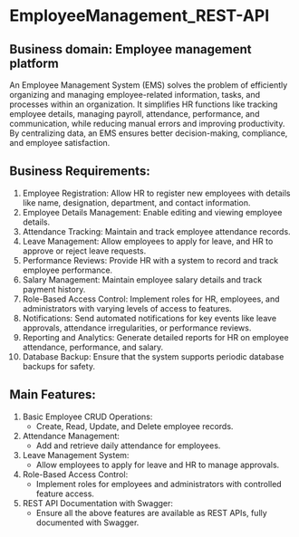 # EmployeeManagement_REST-API

## Business domain: Employee management platform
<p>An Employee Management System (EMS) solves the problem of efficiently organizing and managing employee-related information, tasks, and processes within an organization. It simplifies HR functions like tracking employee details, managing payroll, attendance, performance, and communication, while reducing manual errors and improving productivity. By centralizing data, an EMS ensures better decision-making, compliance, and employee satisfaction.</p>

## Business Requirements:
1.	Employee Registration: Allow HR to register new employees with details like name, designation, department, and contact information.
2.	Employee Details Management: Enable editing and viewing employee details.
3.	Attendance Tracking: Maintain and track employee attendance records.
4.	Leave Management: Allow employees to apply for leave, and HR to approve or reject leave requests.
5.	Performance Reviews: Provide HR with a system to record and track employee performance.
6.	Salary Management: Maintain employee salary details and track payment history.
7.	Role-Based Access Control: Implement roles for HR, employees, and administrators with varying levels of access to features.
8.	Notifications: Send automated notifications for key events like leave approvals, attendance irregularities, or performance reviews.
9.	Reporting and Analytics: Generate detailed reports for HR on employee attendance, performance, and salary.
10.	Database Backup: Ensure that the system supports periodic database backups for safety.

## Main Features:
1.	Basic Employee CRUD Operations:
      - Create, Read, Update, and Delete employee records.
2.	Attendance Management:
      - Add and retrieve daily attendance for employees.
3.	Leave Management System:
      - Allow employees to apply for leave and HR to manage approvals.
4.	Role-Based Access Control:
      - Implement roles for employees and administrators with controlled feature access.
5.	REST API Documentation with Swagger:
      - Ensure all the above features are available as REST APIs, fully documented with Swagger.
